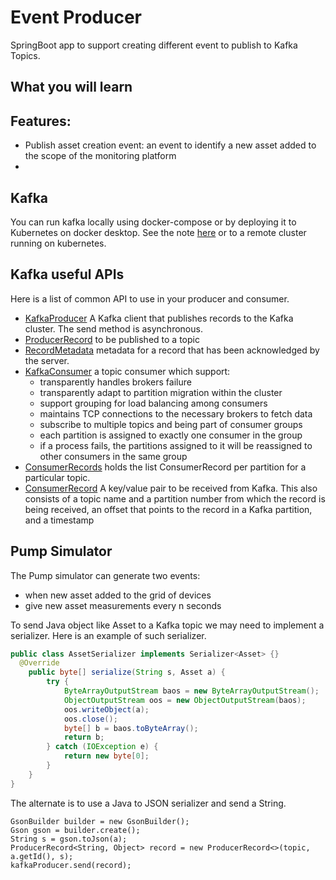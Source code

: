 # Event Producer
SpringBoot app to support creating different event to publish to Kafka Topics.

## What you will learn

## Features:
* Publish asset creation event: an event to identify a new asset added to the scope of the monitoring platform
*

## Kafka
You can run kafka locally using docker-compose or by deploying it to Kubernetes on docker desktop. See the note [here](https://github.com/ibm-cloud-architecture/refarch-analytics/tree/master/docs/kafka) or to a remote cluster running on kubernetes.

## Kafka useful APIs
Here is a list of common API to use in your producer and consumer.

* [KafkaProducer](https://kafka.apache.org/11/javadoc/org/apache/kafka/clients/producer/KafkaProducer.html) A Kafka client that publishes records to the Kafka cluster.  The send method is asynchronous.
* [ProducerRecord](https://kafka.apache.org/11/javadoc/org/apache/kafka/clients/producer/ProducerRecord.html) to be published to a topic
* [RecordMetadata](https://kafka.apache.org/11/javadoc/org/apache/kafka/clients/producer/RecordMetadata.html) metadata for a record that has been acknowledged by the server.
* [KafkaConsumer](https://kafka.apache.org/11/javadoc/org/apache/kafka/clients/consumer/KafkaConsumer.html) a topic consumer which support:
  * transparently handles brokers failure
  * transparently adapt to partition migration within the cluster
  * support grouping for load balancing among consumers
  * maintains TCP connections to the necessary brokers to fetch data
  * subscribe to multiple topics and being part of consumer groups
  * each partition is assigned to exactly one consumer in the group
  * if a process fails, the partitions assigned to it will be reassigned to other consumers in the same group
* [ConsumerRecords](https://kafka.apache.org/11/javadoc/org/apache/kafka/clients/consumer/ConsumerRecords.html) holds the list ConsumerRecord per partition for a particular topic.
* [ConsumerRecord](https://kafka.apache.org/11/javadoc/org/apache/kafka/clients/consumer/ConsumerRecord.html) A key/value pair to be received from Kafka. This also consists of a topic name and a partition number from which the record is being received, an offset that points to the record in a Kafka partition, and a timestamp

## Pump Simulator
The Pump simulator can generate two events:
* when new asset added to the grid of devices
* give new asset measurements every n seconds

To send Java object like Asset to a Kafka topic we may need to implement a serializer. Here is an example of such serializer.
```java
public class AssetSerializer implements Serializer<Asset> {}
  @Override
	public byte[] serialize(String s, Asset a) {
		try {
            ByteArrayOutputStream baos = new ByteArrayOutputStream();
            ObjectOutputStream oos = new ObjectOutputStream(baos);
            oos.writeObject(a);
            oos.close();
            byte[] b = baos.toByteArray();
            return b;
        } catch (IOException e) {
            return new byte[0];
        }
	}
}
```
The alternate is to use a Java to JSON serializer and send a String.
```
GsonBuilder builder = new GsonBuilder();
Gson gson = builder.create();
String s = gson.toJson(a);
ProducerRecord<String, Object> record = new ProducerRecord<>(topic, a.getId(), s);
kafkaProducer.send(record);
```
